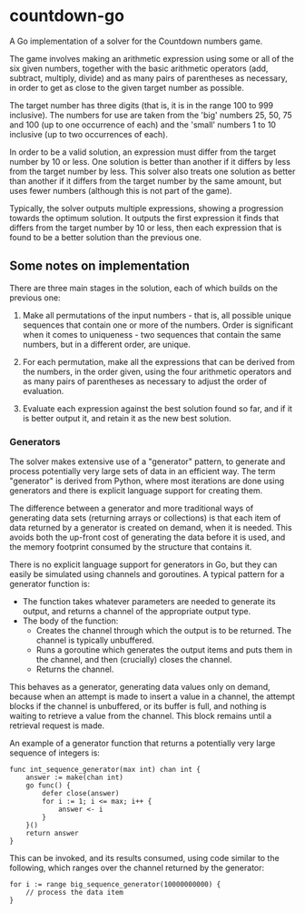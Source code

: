 # countdown-go

A Go implementation of a solver for the Countdown numbers game.

The game involves making an arithmetic expression using some or all of the six
given numbers, together with the basic arithmetic operators (add, subtract, 
multiply, divide) and as many pairs of parentheses as necessary, in order to get
as close to the given target number as possible.

The target number has three digits (that is, it is in the range 100 to 999
inclusive). The numbers for use are taken from the 'big' numbers 25, 50, 75 and
100 (up to one occurrence of each) and the 'small' numbers 1 to 10 inclusive
(up to two occurrences of each).

In order to be a valid solution, an expression must differ from the target
number by 10 or less. One solution is better than another if it differs by less
from the target number by less. This solver also treats one solution as better
than another if it differs from the target number by the same amount, but uses
fewer numbers (although this is not part of the game).

Typically, the solver outputs multiple expressions, showing a progression
towards the optimum solution. It outputs the first expression it finds that
differs from the target number by 10 or less, then each expression that is found
to be a better solution than the previous one.

## Some notes on implementation

There are three main stages in the solution, each of which builds on the previous
one:

1. Make all permutations of the input numbers - that is, all possible unique
sequences that contain one or more of the numbers. Order is significant when it comes
to uniqueness - two sequences that contain the same numbers, but in a different
order, are unique.

1. For each permutation, make all the expressions that can be derived from the
numbers, in the order given, using the four arithmetic operators and as many pairs of
parentheses as necessary to adjust the order of evaluation.

1. Evaluate each expression against the best solution found so far, and if it is
better output it, and retain it as the new best solution.

### Generators

The solver makes extensive use of a "generator" pattern, to generate and 
process potentially very large sets of data in an efficient way. The term "generator"
is derived from Python, where most iterations are done using generators and there is
explicit language support for creating them. 

The difference between a generator and more traditional ways of generating data sets
(returning arrays or collections) is that each item of data returned by a generator
is created on demand, when it is needed. This avoids both the up-front cost of 
generating the data before it is used, and the memory footprint consumed by the
structure that contains it.

There is no explicit language support for generators in Go, but they can easily be
simulated using channels and goroutines. A typical pattern for a generator function 
is:

* The function takes whatever parameters are needed to generate its output, and
returns a channel of the appropriate output type.
* The body of the function:
   * Creates the channel through which the output is to be returned. The channel is
     typically unbuffered.
   * Runs a goroutine which generates the output items and puts them in the channel,
     and then (crucially) closes the channel.
    * Returns the channel.

This behaves as a generator, generating data values only on demand, because 
when an attempt is made to insert a value in a channel, the attempt
blocks if the channel is unbuffered, or its buffer is full, and nothing is waiting
to retrieve a value from the channel. This block remains until a retrieval request 
is made.

An example of a generator function that returns a potentially very large sequence
of integers is:

```golang
func int_sequence_generator(max int) chan int {
    answer := make(chan int)
    go func() {
        defer close(answer)
        for i := 1; i <= max; i++ {
            answer <- i
        }
    }()
    return answer
}
```

This can be invoked, and its results consumed, using code similar to the
following, which ranges over the channel returned by the generator:

```golang
for i := range big_sequence_generator(10000000000) {
	// process the data item
}
```